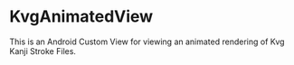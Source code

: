 # KvgAnimatedView
This is an Android Custom View for viewing an animated rendering of Kvg Kanji Stroke Files.

